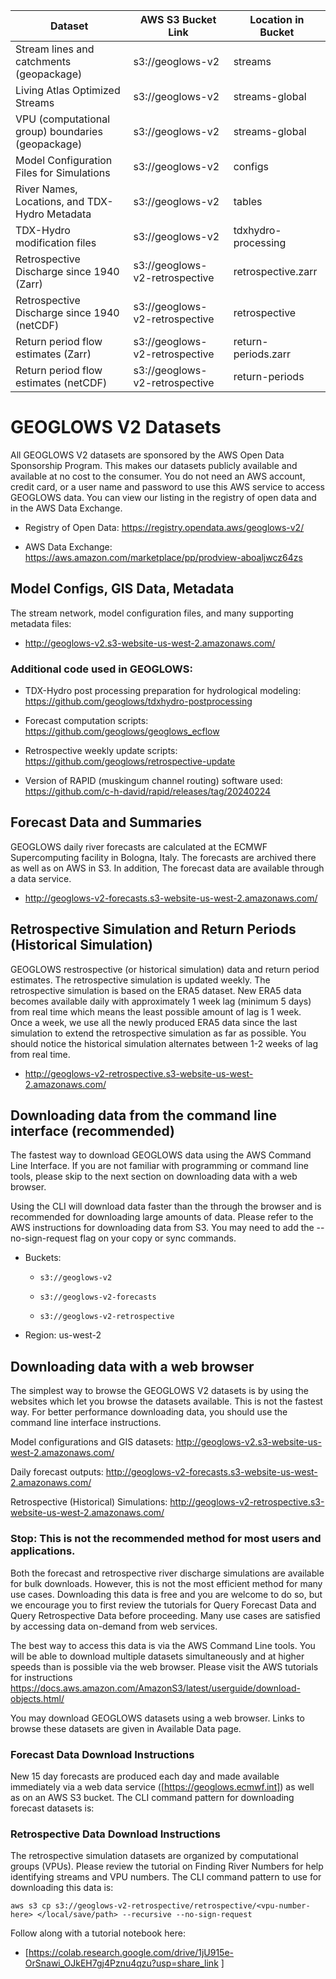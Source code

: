 
| Dataset                                           | AWS S3 Bucket Link              | Location in Bucket  |
|---------------------------------------------------|---------------------------------|---------------------|
| Stream lines and catchments (geopackage)          | s3://geoglows-v2                | streams             |
| Living Atlas Optimized Streams                    | s3://geoglows-v2                | streams-global      |
| VPU (computational group) boundaries (geopackage) | s3://geoglows-v2                | streams-global      |
| Model Configuration Files for Simulations         | s3://geoglows-v2                | configs             |
| River Names, Locations, and TDX-Hydro Metadata    | s3://geoglows-v2                | tables              |
| TDX-Hydro modification files                      | s3://geoglows-v2                | tdxhydro-processing |
| Retrospective Discharge since 1940 (Zarr)         | s3://geoglows-v2-retrospective  | retrospective.zarr  |
| Retrospective Discharge since 1940 (netCDF)       | s3://geoglows-v2-retrospective  | retrospective       |
| Return period flow estimates (Zarr)               | s3://geoglows-v2-retrospective  | return-periods.zarr |
| Return period flow estimates (netCDF)             | s3://geoglows-v2-retrospective  | return-periods      |


# GEOGLOWS V2 Datasets
All GEOGLOWS V2 datasets are sponsored by the AWS Open Data Sponsorship Program. This makes our datasets publicly available and available at no cost to the consumer. You do not need an AWS account, credit card, or a user name and password to use this AWS service to access GEOGLOWS data. You can view our listing in the registry of open data and in the AWS Data Exchange.

* Registry of Open Data: https://registry.opendata.aws/geoglows-v2/

* AWS Data Exchange: https://aws.amazon.com/marketplace/pp/prodview-aboaljwcz64zs 

## Model Configs, GIS Data, Metadata
The stream network, model configuration files, and many supporting metadata files:

* http://geoglows-v2.s3-website-us-west-2.amazonaws.com/

### Additional code used in GEOGLOWS:

* TDX-Hydro post processing preparation for hydrological modeling: https://github.com/geoglows/tdxhydro-postprocessing 

* Forecast computation scripts: https://github.com/geoglows/geoglows_ecflow 

* Retrospective weekly update scripts: https://github.com/geoglows/retrospective-update 

* Version of RAPID (muskingum channel routing) software used: https://github.com/c-h-david/rapid/releases/tag/20240224 

## Forecast Data and Summaries
GEOGLOWS daily river forecasts are calculated at the ECMWF Supercomputing facility in Bologna, Italy. The forecasts are archived there as well as on AWS in S3. In addition, The forecast data are available through a data service.

* http://geoglows-v2-forecasts.s3-website-us-west-2.amazonaws.com/ 

## Retrospective Simulation and Return Periods (Historical Simulation)
GEOGLOWS restrospective (or historical simulation) data and return period estimates. The retrospective simulation is updated weekly. The retrospective simulation is based on the ERA5 dataset. New ERA5 data becomes available daily with approximately 1 week lag (minimum 5 days) from real time which means the least possible amount of lag is 1 week. Once a week, we use all the newly produced ERA5 data since the last simulation to extend the retrospective simulation as far as possible. You should notice the historical simulation alternates between 1-2 weeks of lag from real time. 

* http://geoglows-v2-retrospective.s3-website-us-west-2.amazonaws.com/

## Downloading data from the command line interface (recommended)
The fastest way to download GEOGLOWS data using the AWS Command Line Interface. If you are not familiar with programming or command line tools, please skip to the next section on downloading data with a web browser.

Using the CLI will download data faster than the through the browser and is recommended for downloading large amounts of data. Please refer to the AWS instructions for downloading data from S3. You may need to add the --no-sign-request flag on your copy or sync commands. 

* Buckets:

    * `s3://geoglows-v2`

    * `s3://geoglows-v2-forecasts`

    * `s3://geoglows-v2-retrospective`

* Region: us-west-2

## Downloading data with a web browser
The simplest way to browse the GEOGLOWS V2 datasets is by using the websites which let you browse the datasets available. This is not the fastest way. For better performance downloading data, you should use the command line interface instructions.

Model configurations and GIS datasets: http://geoglows-v2.s3-website-us-west-2.amazonaws.com/

Daily forecast outputs: http://geoglows-v2-forecasts.s3-website-us-west-2.amazonaws.com/ 

Retrospective (Historical) Simulations: http://geoglows-v2-retrospective.s3-website-us-west-2.amazonaws.com/


### Stop: This is not the recommended method for most users and applications.

Both the forecast and retrospective river discharge simulations are available for bulk downloads. However, this is not the most efficient method for many use cases. Downloading this data is free and you are welcome to do so, but we encourage you to first review the tutorials for Query Forecast Data and Query Retrospective Data before proceeding. Many use cases are satisfied by accessing data on-demand from web services.

The best way to access this data is via the AWS Command Line tools. You will be able to download multiple datasets simultaneously and at higher speeds than is possible via the web browser. Please visit the AWS tutorials for instructions https://docs.aws.amazon.com/AmazonS3/latest/userguide/download-objects.html/

You may download GEOGLOWS datasets using a web browser. Links to browse these datasets are given in Available Data page.

### Forecast Data Download Instructions
New 15 day forecasts are produced each day and made available immediately via a web data service ([https://geoglows.ecmwf.int]) as well as on an AWS S3 bucket. The CLI command pattern for downloading forecast datasets is:

### Retrospective Data Download Instructions
The retrospective simulation datasets are organized by computational groups (VPUs). Please review the tutorial on Finding River Numbers for help identifying streams and VPU numbers. The CLI command pattern to use for downloading this data is:

`aws s3 cp s3://geoglows-v2-retrospective/retrospective/<vpu-number-here> </local/save/path> --recursive --no-sign-request`

Follow along with a tutorial notebook here:

* [https://colab.research.google.com/drive/1jU915e-OrSnawi_OJkEH7gj4Pznu4qzu?usp=share_link ]